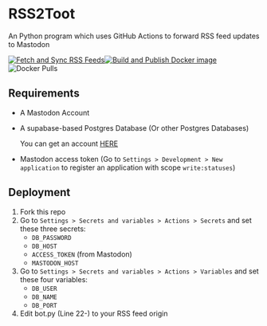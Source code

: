 # RSS2Toot

An Python program which uses GitHub Actions to forward RSS feed updates to Mastodon

[![Fetch and Sync RSS Feeds](https://github.com/Jonathan523/RSS2Toot/actions/workflows/fetch_and_sync_RSS_feeds.yml/badge.svg)](https://github.com/Jonathan523/RSS2Toot/actions/workflows/fetch_and_sync_RSS_feeds.yml)[![Build and Publish Docker image](https://github.com/Jonathan523/RSS2Toot/actions/workflows/build_and_publish_docker_image.yml/badge.svg)](https://github.com/Jonathan523/RSS2Toot/actions/workflows/build_and_publish_docker_image.yml)![Docker Pulls](https://img.shields.io/docker/pulls/jonathan52306/rss2toot)

## Requirements

- A Mastodon Account

- A supabase-based Postgres Database (Or other Postgres Databases)

  You can get an account [HERE](https://supabase.com/)

- Mastodon access token (Go to `Settings > Development > New application` to register an application with scope `write:statuses`)

## Deployment

1. Fork this repo
2. Go to `Settings > Secrets and variables > Actions > Secrets` and set these three secrets:
   - `DB_PASSWORD`
   - `DB_HOST`
   - `ACCESS_TOKEN` (from Mastodon)
   - `MASTODON_HOST`
3. Go to `Settings > Secrets and variables > Actions > Variables` and set these four variables:
   - `DB_USER`
   - `DB_NAME`
   - `DB_PORT`
4. Edit bot.py (Line 22-) to your RSS feed origin
